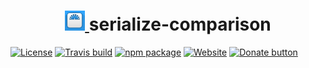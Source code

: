<h1 align="center">
  <a href="https://serialize-comparison.j4id.com">
  <img src="./config/icon.png" alt="Logo">
  </a>
  serialize-comparison
</h1>

[![License](https://img.shields.io/badge/license-MIT-brightgreen.svg)](./license.txt)
[![Travis build](https://travis-ci.org/Jaid/serialize-comparison.svg)](https://travis-ci.org/Jaid/serialize-comparison)
[![npm package](https://img.shields.io/npm/v/serialize-comparison.svg)](https://www.npmjs.com/package/serialize-comparison)
[![Website](https://img.shields.io/badge/page-j4id.com-blue.svg)](http://serialize-comparison.j4id.com)
[![Donate button](https://img.shields.io/badge/donate-PayPal-ff0080.svg)](https://www.paypal.com/cgi-bin/webscr?cmd=_s-xclick&hosted_button_id=RW8UHK5ZG3BX4)
